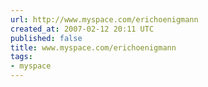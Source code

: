 ```yaml
---
url: http://www.myspace.com/erichoenigmann
created_at: 2007-02-12 20:11 UTC
published: false
title: www.myspace.com/erichoenigmann
tags:
- myspace
---
```



